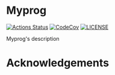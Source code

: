 # Myprog

[![Actions Status][actions badge]][actions]
[![CodeCov][codecov badge]][codecov]
[![LICENSE][license badge]][license]

Myprog's description

# Acknowledgements

<!-- Links -->
[actions]: https://github.com/<your-account>/Myprog/actions
[codecov]: https://codecov.io/gh/<your-account>/Myprog
[license]: LICENSES/BSD-1-Clause.txt

<!-- Badges -->
[actions badge]: https://github.com/<your-account>/Myprog/workflows/Myprog/badge.svg
[codecov badge]: https://codecov.io/gh/<your-account>/Myprog/branch/master/graph/badge.svg
[license badge]: https://img.shields.io/badge/license-BSD-1-Clause-blue.svg